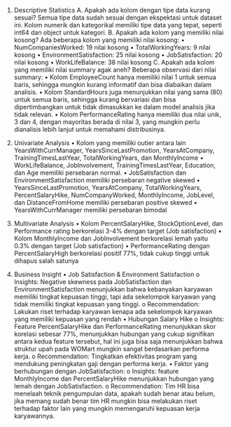 1.	Descriptive Statistics
A.	Apakah ada kolom dengan tipe data kurang sesuai?
Semua tipe data sudah sesuai dengan ekspektasi untuk dataset ini. Kolom numerik dan kategorikal memiliki tipe data yang tepat, seperti int64 dan object untuk kategori.
B. Apakah ada kolom yang memiliki nilai kosong?
Ada beberapa kolom yang memiliki nilai kosong:
•	NumCompaniesWorked: 19 nilai kosong
•	TotalWorkingYears: 9 nilai kosong
•	EnvironmentSatisfaction: 25 nilai kosong
•	JobSatisfaction: 20 nilai kosong
•	WorkLifeBalance: 38 nilai kosong
C. Apakah ada kolom yang memiliki nilai summary agak aneh?
Beberapa observasi dari nilai summary:
•	Kolom EmployeeCount hanya memiliki nilai 1 untuk semua baris, sehingga mungkin kurang informatif dan bisa diabaikan dalam analisis.
•	Kolom StandardHours juga menunjukkan nilai yang sama (80) untuk semua baris, sehingga kurang bervariasi dan bisa dipertimbangkan untuk tidak dimasukkan ke dalam model analisis jika tidak relevan.
•	Kolom PerformanceRating hanya memiliki dua nilai unik, 3 dan 4, dengan mayoritas berada di nilai 3, yang mungkin perlu dianalisis lebih lanjut untuk memahami distribusinya.

2.	Univariate Analysis
•	Kolom yang memiliki outier antara lain YearsWithCurrManager, YearsSinceLastPromotion, YearsAtCompany, TrainingTimesLastYear, TotalWorkingYears, dan MonthlyIncome
•	WorkLifeBalance, JobInvolvement, TrainingTimesLastYear, Education, dan Age memiliki persebaran normal.
•	JobSatisfaction dan EnvironmentSatisfaction memiliki persebaran negative skewed
•	YearsSinceLastPromotion, YearsAtCompany, TotalWorkingYears, PercentSalaryHike, NumCompanyWorked, MonthlyIncome, JobLevel, dan DistanceFromHome memiliki persebaran positive skewed
•	YearsWithCurrManager memiliki persebaran bimodal

3.	Multivariate Analysis
•	Kolom PercentSalaryHike, StockOptionLevel, dan Performance rating berkorelasi 3-4% dengan target (Job satisfaction)
•	Kolom MonthlyIncome dan JobInvolvement berkorelasi lemah yaitu 0.3% dengan target (Job satisfaction)
•	PerformanceRating dengan PercentSalaryHigh berkorelasi positif 77%, tidak cukup tinggi untuk dihapus salah satunya

4.	Business Insight
•	Job Satisfaction & Environment Satisfaction
o	Insights:
Negative skewness pada JobSatisfaction dan EnvironmentSatisfaction menunjukkan bahwa kebanyakan karyawan memiliki tingkat kepuasan tinggi, tapi ada sekelompok karyawan yang tidak memiliki tingkat kepuasan yang tinggi.
o	Recommendation:
Lakukan riset terhadap karyawan kenapa ada sekelompok karyawan yang memiliki kepuasan yang rendah
•	Hubungan Salary Hike
o	Insights:
Feature PercentSalaryHike dan PerformanceRating menunjukkan skor korelasi sebesar 77%, menunjukkan hubungan yang cukup signifikan antara kedua feature tersebut, hal ini juga bisa saja menunjukkan bahwa struktur upah pada WOMart mungkin sangat berdasarkan performa kerja.
o	Recommendation:
Tingkatkan efektivitas program yang mendukung peningkatan gaji dengan performa kerja.
•	Faktor yang berhubungan dengan JobSatisfaction:
o	Insights:
feature MonthlyIncome dan PercentSalaryHike menunjukkan hubungan yang lemah dengan JobSatisfaction.
o	Recommendation:
Tim HR bisa menelaah teknik pengumpulan data, apakah sudah benar atau belum, jika memang sudah benar tim HR mungkin bisa melakukan riset terhadap faktor lain yang mungkin memengaruhi kepuasan kerja karyawannya.
